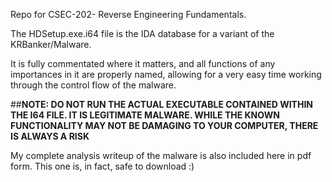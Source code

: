 Repo for CSEC-202- Reverse Engineering Fundamentals. 

The HDSetup.exe.i64 file is the IDA database for a variant of the KRBanker/Malware. 

It is fully commentated where it matters, and all functions of any importances in it are properly named, allowing for a very easy time working through the control flow of the malware. 

##**NOTE: DO NOT RUN THE ACTUAL EXECUTABLE CONTAINED WITHIN THE I64 FILE. IT IS LEGITIMATE MALWARE. WHILE THE KNOWN FUNCTIONALITY MAY NOT BE DAMAGING TO YOUR COMPUTER, THERE IS ALWAYS A RISK**

My complete analysis writeup of the malware is also included here in pdf form. This one is, in fact, safe to download :)